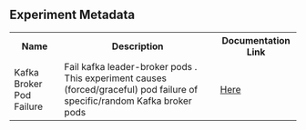 ## Experiment Metadata

<table>
<tr>
<th> Name </th>
<th> Description </th>
<th> Documentation Link </th>
</tr>
<tr>
 <td> Kafka Broker Pod Failure </td>
 <td> Fail kafka leader-broker pods . This experiment causes (forced/graceful) pod failure of specific/random Kafka broker pods</td>
 <td>  <a href="https://docs.litmuschaos.io/docs/kafka-broker-pod-failure/"> Here </a> </td>
 </tr>
 </table>